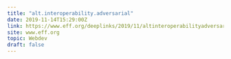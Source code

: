 ```yaml
---
title: "alt.interoperability.adversarial"
date: 2019-11-14T15:29:00Z
link: https://www.eff.org/deeplinks/2019/11/altinteroperabilityadversarial?utm_medium=RSS&utm_source=hune
site: www.eff.org
topic: Webdev
draft: false
---
```

